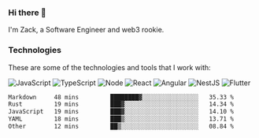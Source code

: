 ### Hi there 👋
I'm Zack, a Software Engineer and web3 rookie.

### Technologies
These are some of the technologies and tools that I work with:

![JavaScript](https://img.shields.io/badge/JavaScript-323330.svg?logo=javascript&logoColor=F7DF1E) 
![TypeScript](https://img.shields.io/badge/TypeScript-007ACC.svg?logo=typescript&logoColor=white) 
![Node](https://img.shields.io/badge/Node.js-43853D.svg?logo=node.js&logoColor=white)
![React](https://img.shields.io/badge/React-20232a.svg?logo=react&logoColor=61DAFB) 
![Angular](https://img.shields.io/badge/Angular-E23237.svg?logo=angularjs&logoColor=white)
![NestJS](https://img.shields.io/badge/NestJS-E0234E?logo=nestjs&logoColor=white)
![Flutter](https://img.shields.io/badge/Flutter-02569B.svg?logo=flutter&logoColor=white)

<!--START_SECTION:waka-->

```txt
Markdown     48 mins         ████████▓░░░░░░░░░░░░░░░░   35.33 %
Rust         19 mins         ███▓░░░░░░░░░░░░░░░░░░░░░   14.34 %
JavaScript   19 mins         ███▓░░░░░░░░░░░░░░░░░░░░░   14.10 %
YAML         18 mins         ███▒░░░░░░░░░░░░░░░░░░░░░   13.71 %
Other        12 mins         ██▒░░░░░░░░░░░░░░░░░░░░░░   08.84 %
```

<!--END_SECTION:waka-->
